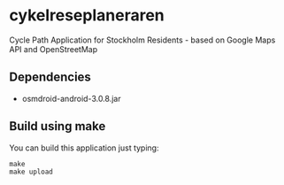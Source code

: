 cykelreseplaneraren
===================

Cycle Path Application for Stockholm Residents - based on Google Maps API and OpenStreetMap

Dependencies
------------

- osmdroid-android-3.0.8.jar

Build using make
----------------

You can build this application just typing:

	make
	make upload

